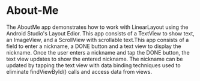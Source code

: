 # About-Me
The AboutMe app demonstrates how to work with LinearLayout using the Android Studio's Layout Edior. This app consists of a TextView to show text, an ImageView, and a ScrollView with scrollable text.This app consists of a field to enter a nickname, a DONE button and a text view to display the nickname. Once the user enters a nickname and tap the DONE button, the text view updates to show the entered nickname. The nickname can be updated by tapping the text view with data binding techniques used to eliminate findViewById() calls and access data from views.
